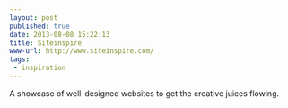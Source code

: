 ```yaml
---
layout: post
published: true
date: 2013-08-08 15:22:13
title: Siteinspire
www-url: http://www.siteinspire.com/
tags: 
 - inspiration
---
```


A showcase of well-designed websites to get the creative juices flowing.
